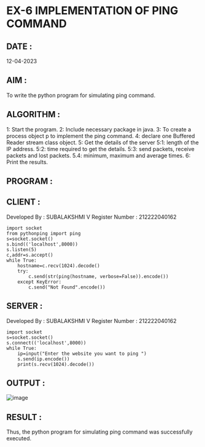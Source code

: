 # EX-6 IMPLEMENTATION OF PING COMMAND

## DATE : 

12-04-2023
## AIM :
To write the python program for simulating ping command.

## ALGORITHM :
1: Start the program.
2: Include necessary package in java.
3: To create a process object p to implement the ping command.
4: declare one Buffered Reader stream class object.
5: Get the details of the server
 5:1: length of the IP address.
 5:2: time required to get the details.
 5:3: send packets, receive packets and lost packets.
 5.4: minimum, maximum and average times.
6: Print the results.

## PROGRAM :
## CLIENT :
Developed By : SUBALAKSHMI V
Register Number : 212222040162
```
import socket
from pythonping import ping
s=socket.socket()
s.bind(('localhost',8000))
s.listen(5)
c,addr=s.accept()
while True:
    hostname=c.recv(1024).decode()
    try:
        c.send(str(ping(hostname, verbose=False)).encode())
    except KeyError:
        c.send("Not Found".encode())
```
## SERVER :
Developed By : SUBALAKSHMI V
Register Number : 212222040162
```
import socket
s=socket.socket()
s.connect(('localhost',8000))
while True:
    ip=input("Enter the website you want to ping ")
    s.send(ip.encode())
    print(s.recv(1024).decode())
```
## OUTPUT :
![image](https://github.com/subalakshmivenkat/EX-6/assets/119393477/1362a67b-d930-4da4-b51f-d3fc7ec7e4b1)

## RESULT :
Thus, the python program for simulating ping command was successfully executed.
